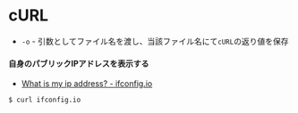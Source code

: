 # cURL
- `-o` - 引数としてファイル名を渡し、当該ファイル名にて`cURL`の返り値を保存

#### 自身のパブリックIPアドレスを表示する
- [What is my ip address? - ifconfig.io](https://ifconfig.io/)

```
$ curl ifconfig.io
```
